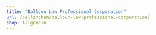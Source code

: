 ```yaml
---
title: "Balloun Law Professional Corporation"
url: /bellingham/balloun-law-professional-corporation/
shop: Allgemein
---
```

